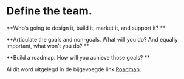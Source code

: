 # Define the team.  

**Who’s going to design it, build it, market it, and support it?  **

**Articulate the goals and non-goals. What will you do? And equally important, what won’t you do?  **

**Build a roadmap. How will you achieve those goals?  **


Al dit word uitgelegd in de bijgevoegde link [Roadmap](https://learning.ap.be/pluginfile.php/24085/assignsubmission_file/submission_files/4163/POS%20Systeem%20TST.pdf?forcedownload=1).  

